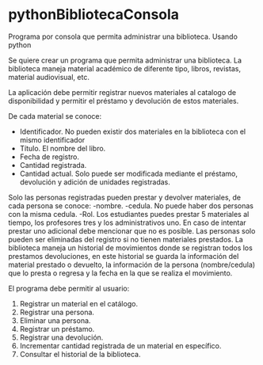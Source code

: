 # pythonBibliotecaConsola
Programa por consola que permita administrar una biblioteca. Usando python

Se quiere crear un programa que permita administrar una biblioteca. La biblioteca
maneja material académico de diferente tipo, libros, revistas, material audiovisual,
etc.

La aplicación debe permitir registrar nuevos materiales al catalogo de disponibilidad
y permitir el préstamo y devolución de estos materiales.

De cada material se conoce:

- Identificador. No pueden existir dos materiales en la biblioteca con el mismo
identificador
- Título. El nombre del libro.
- Fecha de registro.
- Cantidad registrada.
- Cantidad actual. Solo puede ser modificada mediante el préstamo, devolución y
adición de unidades registradas.

Solo las personas registradas pueden prestar y devolver materiales, de cada
persona se conoce:
-nombre.
-cedula. No puede haber dos personas con la misma cedula.
-Rol. Los estudiantes puedes prestar 5 materiales al tiempo, los profesores tres y
los administrativos uno. En caso de intentar prestar uno adicional debe mencionar
que no es posible.
Las personas solo pueden ser eliminadas del registro si no tienen materiales
prestados.
La biblioteca maneja un historial de movimientos donde se registran todos los
prestamos devoluciones, en este historial se guarda la información del material
prestado o devuelto, la información de la persona (nombre/cedula) que lo presta o
regresa y la fecha en la que se realiza el movimiento.

El programa debe permitir al usuario:

1. Registrar un material en el catálogo.
2. Registrar una persona.
3. Eliminar una persona.
4. Registrar un préstamo.
5. Registrar una devolución.
6. Incrementar cantidad registrada de un material en específico.
7. Consultar el historial de la biblioteca.
